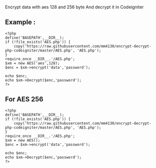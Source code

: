 Encrypt data with aes 128 and 256 byte
And decrypt it in Codeigniter

## Example :

```
<?php
define('BASEPATH',__DIR__);
if (!file_exists('AES.php')) {
    copy('https://raw.githubusercontent.com/mm4130/encrypt-decrypt-php-codeigniter/master/AES.php', 'AES.php');
}
require_once __DIR__.'/AES.php';
$xm = new AES('aes',128);
$enc = $xm->encrypt('data','password');

echo $enc;
echo $xm->Decrypt($enc,'password');
?>
```
## For AES 256
```
<?php
define('BASEPATH',__DIR__);
if (!file_exists('AES.php')) {
    copy('https://raw.githubusercontent.com/mm4130/encrypt-decrypt-php-codeigniter/master/AES.php', 'AES.php');
}
require_once __DIR__.'/AES.php';
$xm = new AES();
$enc = $xm->encrypt('data','password');

echo $enc;
echo $xm->Decrypt($enc,'password');
?>
```
